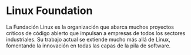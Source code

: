 # Linux Foundation

La Fundación Linux es la organización que abarca muchos proyectos críticos de código abierto que impulsan a empresas de todos los sectores industriales. Su trabajo actual se extiende mucho más allá de Linux, fomentando la innovación en todas las capas de la pila de software.